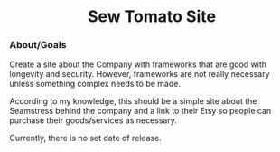 <div align="center">
    <h1>Sew Tomato Site</h1>
</div>

### About/Goals
Create a site about the Company with frameworks that are good with longevity and security. However, frameworks are not really necessary unless something complex needs to be made.

According to my knowledge, this should be a simple site about the Seamstress behind the company and a link to their Etsy so people can purchase their goods/services as necessary.

Currently, there is no set date of release.